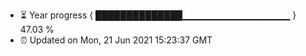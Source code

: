 - ⏳ Year progress { ██████████████▁▁▁▁▁▁▁▁▁▁▁▁▁▁▁▁ } 47.03 %
- ⏰ Updated on Mon, 21 Jun 2021 15:23:37 GMT

